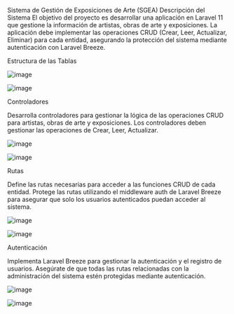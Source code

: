 Sistema de Gestión de Exposiciones de Arte (SGEA)
Descripción del Sistema
El objetivo del proyecto es desarrollar una aplicación en Laravel 11 que gestione la información de artistas, obras de arte y exposiciones. 
La aplicación debe implementar las operaciones CRUD (Crear, Leer, Actualizar, Eliminar) para cada entidad, asegurando la protección del sistema mediante autenticación con Laravel Breeze.

Estructura de las Tablas

![image](https://github.com/user-attachments/assets/ddf2684d-60ff-422f-a691-206a4e9dd633)

![image](https://github.com/user-attachments/assets/350c9c09-a0bb-418b-92a3-518511ed4f84)


Controladores

Desarrolla controladores para gestionar la lógica de las operaciones CRUD para artistas, obras de arte y exposiciones. 
Los controladores deben gestionar las operaciones de Crear, Leer, Actualizar.

![image](https://github.com/user-attachments/assets/a9d06aa6-7658-4438-869e-b3e026adc825)

![image](https://github.com/user-attachments/assets/11a86956-b7e1-458b-bff1-b80247532aa4)


Rutas

Define las rutas necesarias para acceder a las funciones CRUD de cada entidad. Protege las rutas utilizando el middleware auth de Laravel 
Breeze para asegurar que solo los usuarios autenticados puedan acceder al sistema.

![image](https://github.com/user-attachments/assets/7b136cf0-b0ef-481c-99cd-da3a3ee8765e)

![image](https://github.com/user-attachments/assets/a3d9ed75-ef71-4a76-a385-324287b7635e)


Autenticación

Implementa Laravel Breeze para gestionar la autenticación y el registro de usuarios. 
Asegúrate de que todas las rutas relacionadas con la administración del sistema estén protegidas mediante autenticación.

![image](https://github.com/user-attachments/assets/b6d173ac-63a8-44a6-a80a-5142a3e9b8db)

![image](https://github.com/user-attachments/assets/eec8f6e5-255e-4d8f-b689-fadd17e56136)









